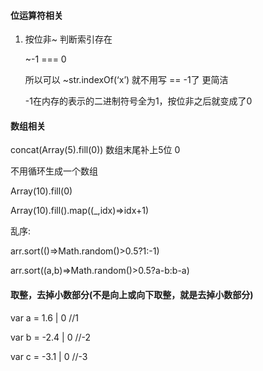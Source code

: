 #### 位运算符相关

1. 按位非~ 判断索引存在 

   ~-1 === 0

   所以可以 ~str.indexOf(‘x’) 就不用写 == -1了 更简洁

   -1在内存的表示的二进制符号全为1，按位非之后就变成了0





#### 数组相关

concat(Array(5).fill(0))  数组末尾补上5位 0



不用循环生成一个数组



Array(10).fill(0)



Array(10).fill().map((_,idx)=>idx+1)



乱序:

arr.sort(()=>Math.random()>0.5?1:-1)

arr.sort((a,b)=>Math.random()>0.5?a-b:b-a)



#### 取整，去掉小数部分(不是向上或向下取整，就是去掉小数部分)

var a = 1.6 | 0  //1

var b = -2.4 | 0 //-2

var c = -3.1 | 0 //-3